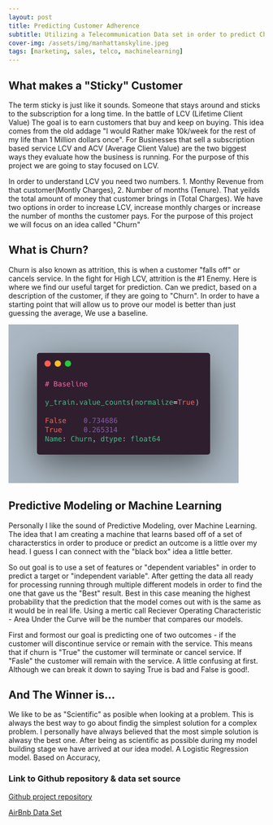 ```yaml
---
layout: post
title: Predicting Customer Adherence
subtitle: Utilizing a Telecommunication Data set in order to predict Churn
cover-img: /assets/img/manhattanskyline.jpeg
tags: [marketing, sales, telco, machinelearning]
---
```


## What makes a "Sticky" Customer

The term sticky is just like it sounds. Someone that stays around and sticks to the subscription for a long time. In the battle of LCV (Lifetime Client Value) The goal is to earn customers that buy and keep on buying. This idea comes from the old addage "I would Rather make 10k/week for the rest of my life than 1 Million dollars once". For Businesses that sell a subscription based service LCV and ACV (Average Client Value) are the two biggest ways they evaluate how the business is running. For the purpose of this project we are going to stay focused on LCV. 

In order to understand LCV you need two numbers. 1. Monthy Revenue from that customer(Montly Charges), 2. Number of months (Tenure). That yeilds the total amount of money that customer brings in (Total Charges). We have two options in order to increase LCV, increase monthly charges or increase the number of months the customer pays. For the purpose of this project we will focus on an idea called "Churn"

## What is Churn?

Churn is also known as attrition, this is when a customer "falls off" or cancels service. In the fight for High LCV, attrition is the #1 Enemy. Here is where we find our useful target for prediction. Can we predict, based on a description of the customer, if they are going to "Churn". In order to have a starting point that will allow us to prove our model is better than just guessing the average, We use a baseline. 

<img src="/assets/img/carbon (1).png">

## Predictive Modeling or Machine Learning

Personally I like the sound of Predictive Modeling, over Machine Learning. The idea that I am creating a machine that learns based off of a set of characterstics in order to produce or predict an outcome is a little over my head. I guess I can connect with the "black box" idea a little better. 

So out goal is to use a set of features or "dependent variables" in order to predict a target or "independent variable". After getting the data all ready for processing running through multiple different models in order to find the one that gave us the "Best" result. Best in this case meaning the highest probability that the prediction that the model comes out with is the same as it would be in real life. Using a mertic call Reciever Operating Characteristic - Area Under the Curve will be the number that compares our models. 

First and formost our goal is predicting one of two outcomes - if the customer will discontinue service or remain with the service. This means that if churn is "True" the customer will terminate or cancel service. If "Fasle" the customer will remain with the service. A little confusing at first. Although we can break it down to saying True is bad and False is good!. 

## And The Winner is...

We like to be as "Scientific" as posible when looking at a problem. This is always the best way to go about findig the simplest solution for a complex problem. I personally have always believed that the most simple solution is alwasy the best one. After being as scientific as possible during my model building stage we have arrived at our idea model. A Logistic Regression model. Based on Accuracy, 


### Link to Github repository & data set source 

[Github project repository](https://github.com/trevorwjames/Build-Week-1)

[AirBnb Data Set](http://insideairbnb.com/get-the-data.html)


